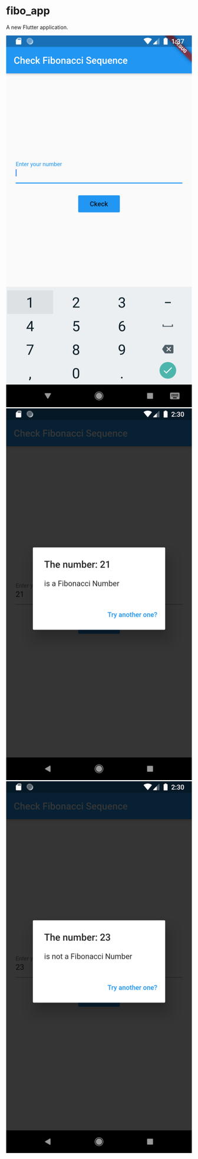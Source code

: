 # fibo_app

A new Flutter application.

![Test Image 1](Screenshot_1584864477.png)
![Test Image 2](Screenshot_1584867619.png)
![Test Image 3](Screenshot_1584867628.png)